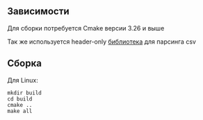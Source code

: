 ## Зависимости

Для сборки потребуется Cmake версии 3.26 и выше


Так же используется header-only [библиотека](https://github.com/vincentlaucsb/csv-parser) для парсинга csv
## Сборка 

Для Linux:
```
mkdir build
cd build
cmake ..
make all
```